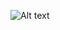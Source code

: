 ![Alt text]([http://full/path/to/img.jpg](https://preview.redd.it/9wt9aiy9awk71.png?width=300&format=png&auto=webp&s=9d08bbf2ff0e896d4a626952c426754fc8b39d7b)https://preview.redd.it/9wt9aiy9awk71.png?width=300&format=png&auto=webp&s=9d08bbf2ff0e896d4a626952c426754fc8b39d7b "Optional title")
